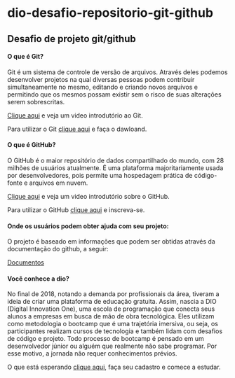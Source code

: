 # dio-desafio-repositorio-git-github
## Desafio de projeto git/github

#### O que é Git? 
Git é um sistema de controle de versão de arquivos. Através deles podemos desenvolver projetos na qual diversas pessoas podem contribuir simultaneamente no mesmo, editando e criando novos arquivos e permitindo que os mesmos possam existir sem o risco de suas alterações serem sobrescritas.

[Clique aqui](https://www.youtube.com/watch?v=NOPSnYuCE2k) e veja um video introdutório ao Git.

Para utilizar o Git [clique aqui](https://git-scm.com/) e faça o dawloand.

#### O que é GitHub?
O GitHub é o maior repositório de dados compartilhado do mundo, com 28 milhões de usuários atualmente. É uma plataforma majoritariamente usada por desenvolvedores, pois permite uma hospedagem prática de código-fonte e arquivos em nuvem.

[Clique aqui](https://www.youtube.com/watch?v=xGR6PWS4txE) e veja um video introdutório sobre o GitHub.

Para utilizar o GitHub [clique aqui](https://github.com/) e inscreva-se.

#### Onde os usuários podem obter ajuda com seu projeto:
O projeto é baseado em informações que podem ser obtidas através da documentação do github, a seguir:

[Documentos](https://docs.github.com/pt) 

#### Você conhece a dio?

No final de 2018, notando a demanda por profissionais da área, tiveram a ideia de criar uma plataforma de educação gratuita. Assim, nascia a DIO (Digital Innovation One), uma escola de programação que conecta seus alunos a empresas em busca de mão de obra tecnológica. Eles utilizam como metodologia o bootcamp que é uma trajetória imersiva, ou seja, os participantes realizam cursos de tecnologia e também lidam com desafios de código e projeto. Todo processo de bootcamp é pensado em um desenvolvedor júnior ou alguém que realmente não sabe programar. Por esse motivo, a jornada não requer conhecimentos prévios.

O que está esperando [clique aqui](https://www.dio.me/sign-in), faça seu cadastro e comece a estudar.
